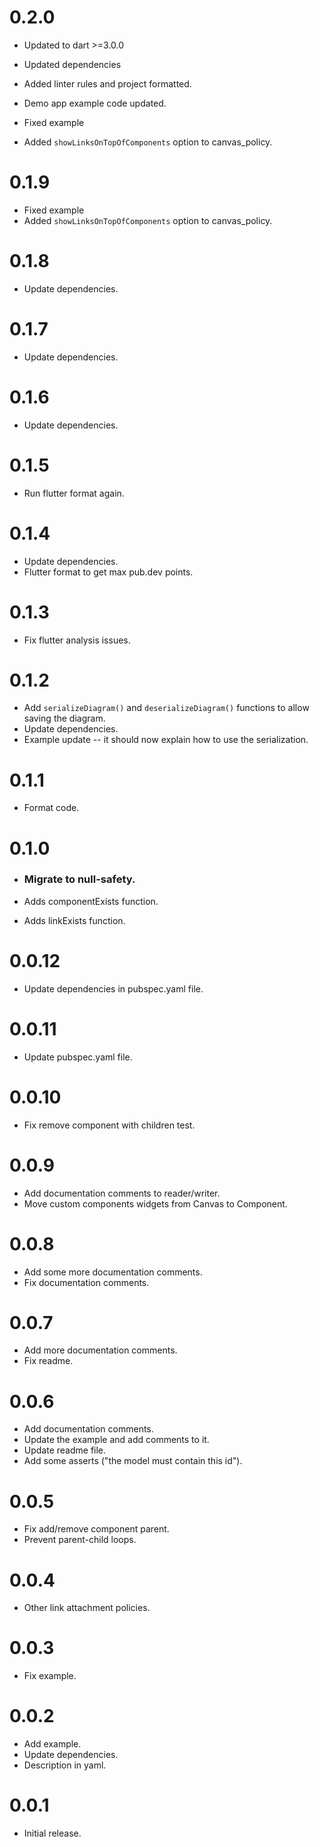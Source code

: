 
# 0.2.0

* Updated to dart >=3.0.0
* Updated dependencies
* Added linter rules and project formatted.
* Demo app example code updated.

* Fixed example
* Added `showLinksOnTopOfComponents` option to canvas_policy.

# 0.1.9

* Fixed example
* Added `showLinksOnTopOfComponents` option to canvas_policy.

# 0.1.8

* Update dependencies.

# 0.1.7

* Update dependencies.

# 0.1.6

* Update dependencies.

# 0.1.5

* Run flutter format again.

# 0.1.4

* Update dependencies.
* Flutter format to get max pub.dev points.

# 0.1.3

* Fix flutter analysis issues.

# 0.1.2

* Add `serializeDiagram()` and `deserializeDiagram()` functions to allow saving the diagram.
* Update dependencies.
* Example update -- it should now explain how to use the serialization.

# 0.1.1

* Format code.

# 0.1.0

* ### Migrate to null-safety.

* Adds componentExists function.
* Adds linkExists function.

# 0.0.12

* Update dependencies in pubspec.yaml file.

# 0.0.11

* Update pubspec.yaml file.

# 0.0.10

* Fix remove component with children test.

# 0.0.9

* Add documentation comments to reader/writer.
* Move custom components widgets from Canvas to Component.

# 0.0.8

* Add some more documentation comments.
* Fix documentation comments.

# 0.0.7

* Add more documentation comments.
* Fix readme.

# 0.0.6

* Add documentation comments.
* Update the example and add comments to it.
* Update readme file.
* Add some asserts ("the model must contain this id").

# 0.0.5

* Fix add/remove component parent.
* Prevent parent-child loops.

# 0.0.4

* Other link attachment policies.

# 0.0.3

* Fix example.

# 0.0.2

* Add example.
* Update dependencies.
* Description in yaml.

# 0.0.1

* Initial release.